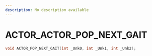 ```yaml
---
description: No description available 
---
```


# ACTOR\_ACTOR_POP_NEXT_GAIT

```cpp
void ACTOR_POP_NEXT_GAIT(int _Unk0, int _Unk1, int _Unk2);
```